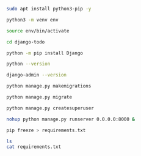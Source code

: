 ```bash
sudo apt install python3-pip -y

```
```bash
python3 -m venv env
```
```bash
source env/bin/activate

```
```bash
cd django-todo
```
```bash
python -m pip install Django
```
```bash
python --version
```
```bash
django-admin --version
```
```bash
python manage.py makemigrations
```
```bash
python manage.py migrate
```
```bash
python manage.py createsuperuser
```
```bash
nohup python manage.py runserver 0.0.0.0:8000 &
```
```bash
pip freeze > requirements.txt
```
```bash
ls
cat requirements.txt

```
